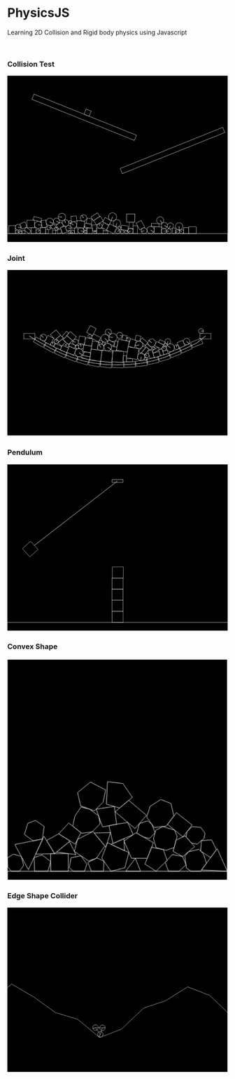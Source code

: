 # PhysicsJS
Learning 2D Collision and Rigid body physics using Javascript

<br>

### Collision Test
![Scene1](images/image1.PNG)

### Joint
![Joint](images/image2.PNG)

### Pendulum
![Pendulum](images/image3.png)

### Convex Shape
![Pendulum](images/convexShape.png)

### Edge Shape Collider
![Pendulum](images/edgeShape.png)
